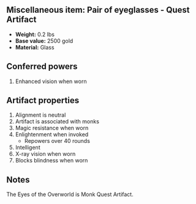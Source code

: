 ## Miscellaneous item: Pair of eyeglasses - Quest Artifact

- **Weight:**                 0.2 lbs
- **Base value:**             2500 gold
- **Material:**               Glass

## Conferred powers

1. Enhanced vision when worn

## Artifact properties

1. Alignment is neutral
2. Artifact is associated with monks
3. Magic resistance when worn
4. Enlightenment when invoked
    * Repowers over 40 rounds
5. Intelligent
6. X-ray vision when worn
7. Blocks blindness when worn

## Notes

The Eyes of the Overworld is Monk Quest Artifact.